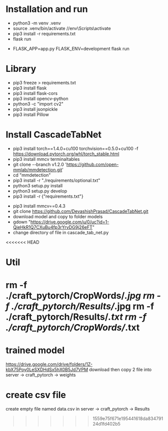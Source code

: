 # Installation and run

- python3 -m venv .venv
- source .venv/bin/activate //env\Scripts\activate
- pip3 install -r requirements.txt
- flask run
<!-- python -m flask run -->
- FLASK_APP=app.py FLASK_ENV=development flask run

# Library
- pip3 freeze > requirements.txt
- pip3 install flask
- pip3 install flask-cors
- pip3 install opencv-python
- python3 -c "import cv2"
- pip3 install jsonpickle
- pip3 install Pillow

# Install CascadeTabNet
- pip3 install torch==1.4.0+cu100 torchvision==0.5.0+cu100 -f https://download.pytorch.org/whl/torch_stable.html
- pip3 install mmcv terminaltables
- git clone --branch v1.2.0 'https://github.com/open-mmlab/mmdetection.git'
- cd "mmdetection"
- pip3 install -r "./requirements/optional.txt"
- python3 setup.py install
- python3 setup.py develop
- pip3 install -r {"requirements.txt"}
<!-- - pip3 install pillow==6.2.1 -->
- pip3 install mmcv==0.4.3
- git clone https://github.com/DevashishPrasad/CascadeTabNet.git
- download model and copy to folder models
- gdown "https://drive.google.com/u/0/uc?id=1-QieHkR1Q7CXuBu4fp3rYrvDG9j26eFT"
- change directory of file in cascade_tab_net.py

<<<<<<< HEAD

# Util
rm -f ./craft_pytorch/CropWords/*.jpg
rm -f ./craft_pytorch/Results/*.jpg
rm -f ./craft_pytorch/Results/*.txt
rm -f ./craft_pytorch/CropWords/*.txt
=======
# trained model
https://drive.google.com/drive/folders/1Z-kbX75Poy0LeSXDHdSx5hX0B5Jd7VPM
download then copy 2 file into server -> craft_pytorch -> weights

# create csv file
create empty file named data.csv in server -> craft_pytorch -> Results
>>>>>>> 1559e75f671e195441618da83479124d1fd402b5
